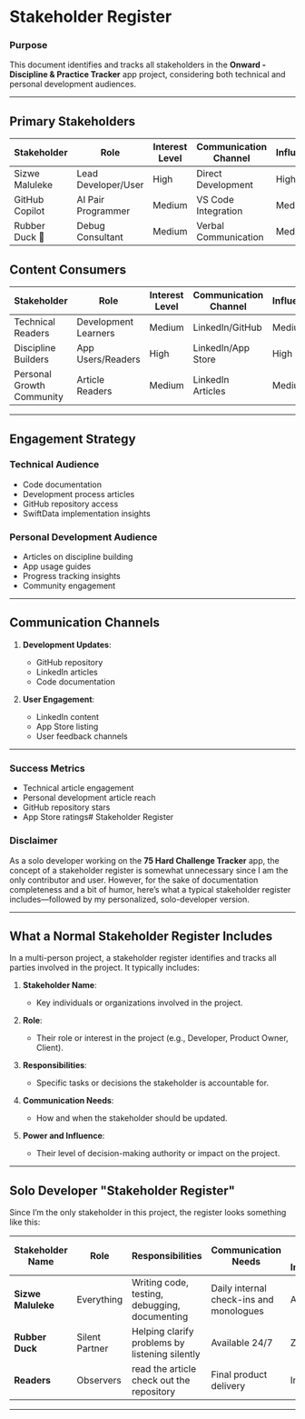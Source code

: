 # Stakeholder Register

### Purpose
This document identifies and tracks all stakeholders in the **Onward - Discipline & Practice Tracker** app project, considering both technical and personal development audiences.

---

## Primary Stakeholders

| Stakeholder        | Role                    | Interest Level | Communication Channel    | Influence |
|-------------------|-------------------------|----------------|------------------------|-----------|
| Sizwe Maluleke    | Lead Developer/User     | High          | Direct Development    | High      |
| GitHub Copilot    | AI Pair Programmer      | Medium        | VS Code Integration   | Medium    |
| Rubber Duck 🦆    | Debug Consultant        | Medium        | Verbal Communication  | Medium    |

## Content Consumers

| Stakeholder              | Role                    | Interest Level | Communication Channel    | Influence |
|-------------------------|-------------------------|----------------|------------------------|-----------|
| Technical Readers       | Development Learners    | Medium        | LinkedIn/GitHub       | Medium    |
| Discipline Builders     | App Users/Readers       | High          | LinkedIn/App Store    | High      |
| Personal Growth Community| Article Readers         | Medium        | LinkedIn Articles     | Medium    |

---

## Engagement Strategy

### Technical Audience
- Code documentation
- Development process articles
- GitHub repository access
- SwiftData implementation insights

### Personal Development Audience
- Articles on discipline building
- App usage guides
- Progress tracking insights
- Community engagement

---

## Communication Channels

1. **Development Updates**:
   - GitHub repository
   - LinkedIn articles
   - Code documentation

2. **User Engagement**:
   - LinkedIn content
   - App Store listing
   - User feedback channels

---

### Success Metrics
- Technical article engagement
- Personal development article reach
- GitHub repository stars
- App Store ratings# Stakeholder Register

### Disclaimer
As a solo developer working on the **75 Hard Challenge Tracker** app, the concept of a stakeholder register is somewhat unnecessary since I am the only contributor and user. However, for the sake of documentation completeness and a bit of humor, here’s what a typical stakeholder register includes—followed by my personalized, solo-developer version.

---

## What a Normal Stakeholder Register Includes

In a multi-person project, a stakeholder register identifies and tracks all parties involved in the project. It typically includes:

1. **Stakeholder Name**:
   - Key individuals or organizations involved in the project.

2. **Role**:
   - Their role or interest in the project (e.g., Developer, Product Owner, Client).

3. **Responsibilities**:
   - Specific tasks or decisions the stakeholder is accountable for.

4. **Communication Needs**:
   - How and when the stakeholder should be updated.

5. **Power and Influence**:
   - Their level of decision-making authority or impact on the project.

---

## Solo Developer "Stakeholder Register"

Since I’m the only stakeholder in this project, the register looks something like this:

| Stakeholder Name   | Role         | Responsibilities                               | Communication Needs                    | Power and Influence |
|--------------------|--------------|-----------------------------------------------|----------------------------------------|----------------------|
| **Sizwe Maluleke** | Everything   | Writing code, testing, debugging, documenting | Daily internal check-ins and monologues| Absolute            |
| **Rubber Duck**    | Silent Partner | Helping clarify problems by listening silently| Available 24/7                         | Zero                |
| **Readers** | Observers    | read the article check out the repository         | Final product delivery                 | Indirect            |

---

